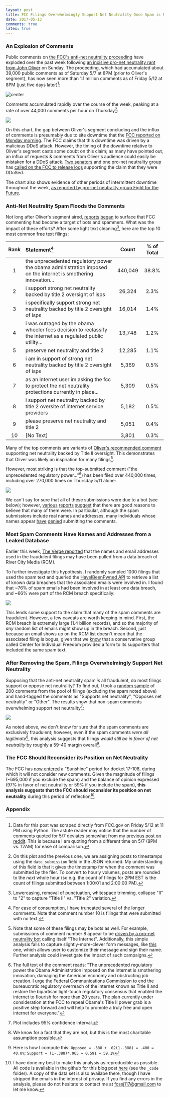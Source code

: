 ```yaml
---
layout: post 
title: FCC Filings Overwhelmingly Support Net Neutrality Once Spam is Removed
date: 2017-05-13
comments: true
latex: true 
---
```


### An Explosion of Comments 

Public comments on [the FCC's anti-net neutrality proceeding](https://www.fcc.gov/ecfs/search/filings?proceedings_name=17-108&sort=date_disseminated,DESC) have 
exploded over the past week following [an incisive pro-net neutrality rant from John Oliver](https://www.youtube.com/watch?v=92vuuZt7wak) on Sunday. The proceeding, which had accumulated about 39,000 public comments as of Saturday 5/7 at 8PM (prior to Oliver's segment), has now seen more than 1.1 million comments as of Friday 5/12 at 8PM (just five days later)[^1]: 

![center](/figs/2017-05-13-fcc-filings/final_version/cumulative_filings_over_time.png)

Comments accumulated rapidly over the course of the week, peaking at a rate of over 44,000 comments per hour on Thursday[^2]: 

![](/figs/2017-05-13-fcc-filings/final_version/hourly_filings_over_time.png) 

On this chart, the gap between Oliver's segment concluding and the influx of comments is presumably due to site downtime that the [FCC reported on Monday morning](http://transition.fcc.gov/Daily_Releases/Daily_Business/2017/db0508/DOC-344764A1.pdf). The FCC claims that this downtime was driven by a malicious DDoS attack. However, the timing of the downtime relative to Oliver's segment casts some doubt on this claim; as many have pointed out, an influx of requests & comments from Oliver's audience could easily be mistaken for a DDoS attack. [Two senators](https://arstechnica.com/information-technology/2017/05/after-net-neutrality-comment-system-fails-senators-demand-answers/) and one pro-net neutrality group has [called on the FCC to release logs](http://www.networkworld.com/article/3195466/security/fcc-should-produce-logs-to-prove-multiple-ddos-attacks-stopped-net-neutrality-comments.html) supporting the claim that they were DDoSed. 

The chart also shows evidence of other periods of intermittent downtime throughout the week, [as reported by pro-net neutrality group Fight for the Future](https://www.fightforthefuture.org/news/2017-05-11-what-is-the-fcc-hiding-thousands-call-for-the/). 

### Anti-Net Neutrality Spam Floods the Comments

Not long after Oliver's segment aired, [reports](https://www.recode.net/2017/5/10/15612864/fcc-net-neutrality-bots-spam-comments-online-government-rules-ajit-pai) [began](https://www.theverge.com/2017/5/10/15610744/anti-net-neutrality-fake-comments-identities) to surface that FCC commenting had become a target of bots and spammers. What was the impact of these efforts? After some light text cleaning[^3], here are the top 10 most common free text filings: 

| Rank |Statement[^4]                                                                                                                                                                                                                                                                                                                                                                                                                                                                                                                                                                                                                                                                                                                                                                                                                                                                                                                                                                                                                                                                                                                                                                                                                                                                                                 | Count  | % of Total |
|:----:|:---------------------------------------------------------------------------------------------------------------------------------------------------------------------------------------------------------------------------------------------------------------------------------------------------------------------------------------------------------------------------------------------------------------------------------------------------------------------------------------------------------------------------------------------------------------------------------------------------------------------------------------------------------------------------------------------------------------------------------------------------------------------------------------------------------------------------------------------------------------------------------------------------------------------------------------------------------------------------------------------------------------------------------------------------------------------------------------------------------------------------------------------------------------------------------------------------------------------------------------------------------------------------------------------------------|:------:|:----------:|
|  1   |the unprecedented regulatory power the obama administration imposed on the internet is smothering innovation...                                                                                                                                                                                                                                                                                                                                                                                                                                                                                                                                                                                                                                                                                         | 440,049 |    38.8%    |
|  2   |i support strong net neutrality backed by title 2 oversight of isps                                                                                                                                                                                                                                                                                                                                                                                                                                                                                                                                                                                                                                                                                                                                                                                                                                                                                                                                                                                                                                                                                                                                                                                                                                       | 26,324  |    2.3%     |
|  3   |i specifically support strong net neutrality backed by title 2 oversight of isps                                                                                                                                                                                                                                                                                                                                                                                                                                                                                                                                                                                                                                                                                                                                                                                                                                                                                                                                                                                                                                                                                                                                                                                                                          | 16,014  |    1.4%     |
|  4   |i was outraged by the obama wheeler fccs decision to reclassify the internet as a regulated public utility...| 13,748  |    1.2%     |
|  5   |preserve net neutrality and title 2                                                                                                                                                                                                                                                                                                                                                                                                                                                                                                                                                                                                                                                                                                                                                                                                                                                                                                                                                                                                                                                                                                                                                                                                                                                                       | 12,285  |    1.1%     |
|  6   |i am in support of strong net neutrality backed by title 2 oversight of isps                                                                                                                                                                                                                                                                                                                                                                                                                                                                                                                                                                                                                                                                                                                                                                                                                                                                                                                                                                                                                                                                                                                                                                                                                              |  5,369  |    0.5%     |
|  7   |as an internet user im asking the fcc to protect the net neutrality protections currently in place...                     |  5,309  |    0.5%     |
|  8   |i support net neutrality backed by title 2 oversite of internet service providers                                                                                                                                                                                                                                                                                                                                                                                                                                                                                                                                                                                                                                                                                                                                                                                                                                                                                                                                                                                                                                                                                                                                                                                                                         |  5,182  |    0.5%     |
|  9   |please preserve net neutrality and title 2                                                                                                                                                                                                                                                                                                                                                                                                                                                                                                                                                                                                                                                                                                                                                                                                                                                                                                                                                                                                                                                                                                                                                                                                                                                                |  5,051  |    0.4%     |
|  10  | [No Text]                                                                                                                                                                                                                                                                                                                                                                                                                                                                                                                                                                                                                                                                                                                                                                                                                                                                                                                                                                                                                                                                                                                                                                                                                                                                                                         |  3,801  |    0.3%     |

Many of the top comments are variants of [Oliver's recommended comment](https://www.youtube.com/watch?v=92vuuZt7wak&t=16m08s) supporting net neutrality backed by Title II oversight. This demonstrates that Oliver was likely an inspiration for many filings[^5]. 

However, most striking is that the top-submitted comment ("the unprecedented regulatory power..."[^6]) has been filed over 440,000 times, including over 270,000 times on Thursday 5/11 alone: 

![](/figs/2017-05-13-fcc-filings/final_version/hourly_filings_spam_vs_organic.png) 

We can't say for sure that all of these submissions were due to a bot (see below); however, [various](https://medium.com/@nhf/whats-up-with-all-of-those-identical-comments-on-the-fcc-net-neutrality-docket-105835f59c3e) [reports](https://www.theverge.com/2017/5/10/15610744/anti-net-neutrality-fake-comments-identities) [suggest](http://www.zdnet.com/article/a-bot-is-flooding-the-fccs-website-with-fake-anti-net-neutrality-comments/) that there are good reasons to believe that many of them were. In particular, although the spam submissions include real names and addresses, many individuals whose names appear [have](https://www.theverge.com/2017/5/11/15626278/net-neutrality-spam-bot-fcc-leak-data) [denied](http://www.zdnet.com/article/a-bot-is-flooding-the-fccs-website-with-fake-anti-net-neutrality-comments/) submitting the comments. 

### Most Spam Comments Have Names and Addresses from a Leaked Database

Earlier this week, [The Verge reported](https://www.theverge.com/2017/5/11/15626278/net-neutrality-spam-bot-fcc-leak-data) that the names and email addresses used in the fraudulent filings may have been pulled from a data breach of River City Media (RCM).  

To further investigate this hypothesis, I randomly sampled 1000 filings that used the spam text and queried the [HaveIBeenPwned API](https://haveibeenpwned.com/API/v2#BreachesForAccount) to retrieve a list of known data breaches that the associated emails were involved in. I found that ~76% of spam emails had been involved in at least one data breach, and ~66% were part of the RCM breach specifically: 

![](/figs/2017-05-13-fcc-filings/final_version/breach_appearances.png) 

This lends some support to the claim that many of the spam comments are fraudulent. However, a few caveats are worth keeping in mind. First, the RCM breach is extremely large (1.4 billion records), and so the majority of *any* random list of emails might show up in the breach. Second, just because an email shows up on the RCM list doesn't mean that the associated filing is bogus, given that we [know](https://www.theverge.com/2017/5/10/15610744/anti-net-neutrality-fake-comments-identities) that a conservative group called Center for Individual Freedom provided a form to its supporters that included the same spam text. 

### After Removing the Spam, Filings Overwhelmingly Support Net Neutrality 

Supposing that the anti-net neutrality spam *is* all fraudulent, do most filings support or oppose net neutrality? To find out, I took a [random sample](https://docs.google.com/spreadsheets/d/1SrM59Ol5OtLM96mH8Mm1QanBoyESy4V5YV9rJDmbD38/edit?usp=sharing) of 200 comments from the pool of filings (excluding the spam noted above) and hand-tagged the comments as "Supports net neutrality", "Opposes net neutrality" or "Other". The results show that non-spam comments overwhelming support net neutrality[^7]:

![](/figs/2017-05-13-fcc-filings/final_version/non_spam_support.png) 

As noted above, we don't know for sure that the spam comments are exclusively fraudulent; however, even if the spam comments *were all legitimate*[^8], this analysis suggests that filings *would still be in favor of net neutrality* by roughly a 59-40 margin overall[^9]. 

### The FCC Should Reconsider its Position on Net Neutrality 

The FCC has [now entered](https://assets.documentcloud.org/documents/3719846/DA-17-454A1.pdf) a "Sunshine" period for docket 17-108, during which it will not consider new comments. Given the magnitude of filings (~695,000 if you exclude the spam) and the balance of opinion expressed (97% in favor of net neutrality or 59% if you include the spam), **this analysis suggests that the FCC should reconsider its position on net neutrality** during this period of reflection[^10].  

### Appendix

[^1]: Data for this post was scraped directly from FCC.gov on Friday 5/12 at 11 PM using Python. The astute reader may notice that the number of comments quoted for 5/7 deviates somewhat from my [previous post on reddit](https://www.reddit.com/r/dataisbeautiful/comments/6akxrh/john_olivers_impact_on_fcc_net_neutrality_filings/). This is because I am quoting from a different time on 5/7 (8PM vs. 12AM) for ease of comparison. 

[^2]: On this plot and the previous one, we are assigning posts to timestamps using the `date_submission` field in the JSON returned. My understanding of this field is that it gives the timestamp for when the comment was submitted by the filer. To convert to hourly volumes, posts are rounded to the *next* whole hour (so e.g. the count of filings for 2PM EST is the count of filings submitted between 1:00:01 and 2:00:00 PM).

[^3]: Lowercasing, removal of punctuation, whitespace trimming, collapse "II" to "2" to capture "Title II" vs. "Title 2" variation. 

[^4]: For ease of consumption, I have truncated several of the longer comments. Note that comment number 10 is filings that were submitted with no text. 

[^5]: Note that some of these filings may be bots as well. For example, submissions of comment number 8 appear to be [driven by a pro-net neutrality bot](https://www.fcc.gov/ecfs/filing/1051252019619) calling itself "The Internet". Additionally, this simple analysis fails to capture slightly-more-clever form messages, like [this](https://dearfcc.org/) one, which allows user to customize their message and sign their name. Further analysis could investigate the impact of such campaigns. 

[^6]: The full text of the comment reads: "The unprecedented regulatory power the Obama Administration imposed on the internet is smothering innovation, damaging the American economy and obstructing job creation. I urge the Federal Communications Commission to end the bureaucratic regulatory overreach of the internet known as Title II and restore the bipartisan light-touch regulatory consensus that enabled the internet to flourish for more than 20 years. The plan currently under consideration at the FCC to repeal Obama's Title II power grab is a positive step forward and will help to promote a truly free and open internet for everyone."

[^7]: Plot includes 95% confidence interval. 

[^8]: We know for a fact that they are not, but this is the most charitable assumption possible. 

[^9]: Here is how I compute this: `Opposed = .388 + .02(1-.388) = .400 = 40.0%`; `Support = (1-.388)*.965 = 0.591 = 59.1%`

[^10]: I have done my best to make this analysis as reproducible as possible. All code is available in the github for this blog post [here](https://github.com/Fossj117/fossj117.github.io) (see the `_code` folder). A copy of the data set is also availabe there, though I have stripped the emails in the interest of privacy. If you find any errors in the analysis, please do not hesitate to contact me at fossj117@gmail.com to let me know. 